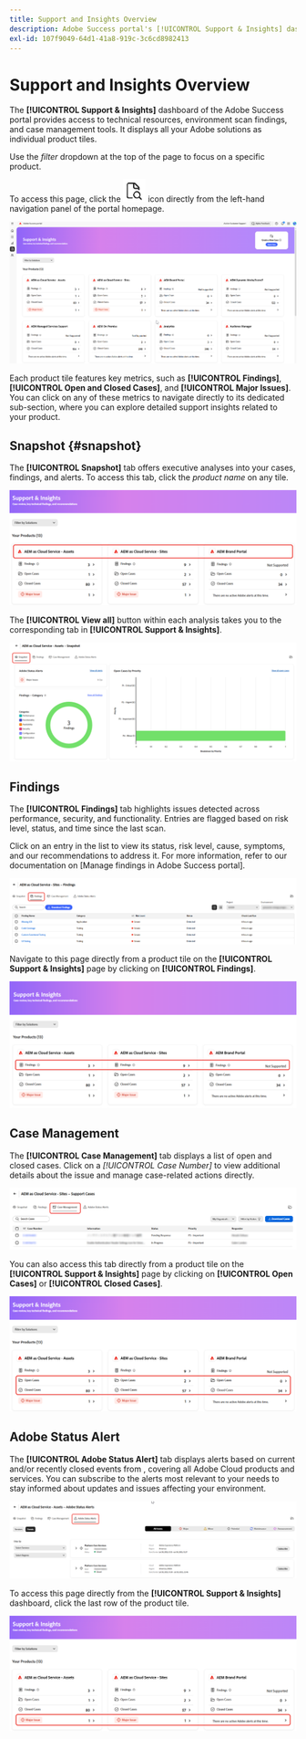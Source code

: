```yaml
---
title: Support and Insights Overview
description: Adobe Success portal's [!UICONTROL Support & Insights] dashboard provides access to technical resources, environment scan findings, and case management tools.
exl-id: 107f9049-64d1-41a8-919c-3c6cd8982413
---
```

# Support and Insights Overview

The **[!UICONTROL Support & Insights]** dashboard of the Adobe Success portal provides access to technical resources, environment scan findings, and case management tools. It displays all your Adobe solutions as individual product tiles.

Use the *filter* dropdown at the top of the page to focus on a specific product.

To access this page, click the ![support-and-insights-icon](/help/adobe-success-portal/assets/support-and-insight-icon.png) icon directly from the left-hand navigation panel of the portal homepage.

![support-and-insights-landing-page](/help/adobe-success-portal/assets/support-and-insights-landing-page.png)

Each product tile features key metrics, such as **[!UICONTROL Findings]**, **[!UICONTROL Open and Closed Cases]**, and **[!UICONTROL Major Issues]**. You can click on any of these metrics to navigate directly to its dedicated sub-section, where you can explore detailed support insights related to your product. 

## Snapshot {#snapshot}

The **[!UICONTROL Snapshot]** tab offers executive analyses into your cases, findings, and alerts. To access this tab, click the *product name* on any tile. 

![snapshot-from-support-and-insights-card](/help/adobe-success-portal/assets/snapshot-from-support-insights-card.png)

The **[!UICONTROL View all]** button within each analysis takes you to the corresponding tab in **[!UICONTROL Support & Insights]**.

![snapshot-tab](/help/adobe-success-portal/assets/snapshot-tab-support-and-insights.png)

## Findings

The **[!UICONTROL Findings]** tab highlights issues detected across performance, security, and functionality. Entries are flagged based on risk level, status, and time since the last scan. 

Click on an entry in the list to view its status, risk level, cause, symptoms, and our recommendations to address it. For more information, refer to our documentation on [Manage findings in Adobe Success portal].

![findings-tab](/help/adobe-success-portal/assets/findings-tab-support-and-insights.png)

Navigate to this page directly from a product tile on the **[!UICONTROL Support & Insights]** page by clicking on **[!UICONTROL Findings]**. 

![findings-from-support-and-insights-card](/help/adobe-success-portal/assets/findings-from-support-and-insights-card.png)

## Case Management

The **[!UICONTROL Case Management]** tab displays a list of open and closed cases. Click on a *[!UICONTROL Case Number]* to view additional details about the issue and manage case-related actions directly.  

![case-management-tab](/help/adobe-success-portal/assets/case-management-tab-support-and-insights.png)

You can also access this tab directly from a product tile on the **[!UICONTROL Support & Insights]** page by clicking on **[!UICONTROL Open Cases]** or **[!UICONTROL Closed Cases]**.

![case-management-from-support-and-insights-card](/help/adobe-success-portal/assets/case-management-from-support-insights-card.png)

## Adobe Status Alert

The **[!UICONTROL Adobe Status Alert]** tab displays alerts based on current and/or recently closed events from , covering all Adobe Cloud products and services. You can subscribe to the alerts most relevant to your needs to stay informed about updates and issues affecting your environment.

![adobe-status-alert-tab](/help/adobe-success-portal/assets/status-alert-tab-support-and-insights.png)

To access this page directly from the **[!UICONTROL Support & Insights]** dashboard, click the last row of the product tile.

![adobe-status-alert-support-and-insights-card](/help/adobe-success-portal/assets/status-alerts-from-support-insights-card.png)

